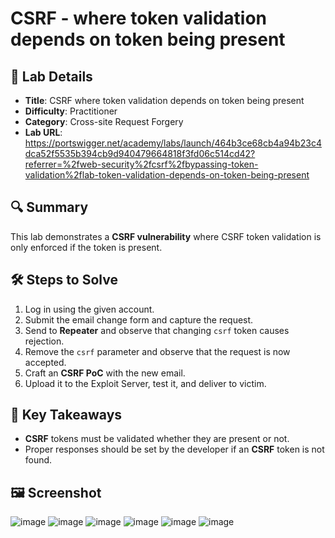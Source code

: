 # CSRF - where token validation depends on token being present

## 📌 Lab Details
- **Title**: CSRF where token validation depends on token being present
- **Difficulty**: Practitioner
- **Category**: Cross-site Request Forgery
- **Lab URL**: https://portswigger.net/academy/labs/launch/464b3ce68cb4a94b23c4dca52f5535b394cb9d940479664818f3fd06c514cd42?referrer=%2fweb-security%2fcsrf%2fbypassing-token-validation%2flab-token-validation-depends-on-token-being-present

## 🔍 Summary
This lab demonstrates a **CSRF vulnerability** where CSRF token validation is only enforced if the token is present.

## 🛠 Steps to Solve
1. Log in using the given account.
2. Submit the email change form and capture the request.
3. Send to **Repeater** and observe that changing `csrf` token causes rejection.
4. Remove the `csrf` parameter and observe that the request is now accepted.
5. Craft an **CSRF PoC** with the new email.
6. Upload it to the Exploit Server, test it, and deliver to victim.

## 📖 Key Takeaways
- **CSRF** tokens must be validated whether they are present or not.
- Proper responses should be set by the developer if an **CSRF** token is not found.

## 🖼️ Screenshot 
![image](https://github.com/user-attachments/assets/6aaac373-4350-46a4-9933-52506cc9faff)
![image](https://github.com/user-attachments/assets/009574ba-2a11-4cd0-a57f-25ad1b071672)
![image](https://github.com/user-attachments/assets/9968024d-8d07-4a6d-8849-9bee28b133da)
![image](https://github.com/user-attachments/assets/c3b872f2-9bef-44e9-aef8-f9f45615eb5c)
![image](https://github.com/user-attachments/assets/839cd1e3-a121-4ec6-a97e-3a6b0682bf48)
![image](https://github.com/user-attachments/assets/ef99c6b5-fe17-4ea6-a362-43a32e552c62)
